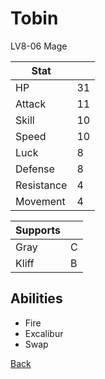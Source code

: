 # Tobin

LV8-06 Mage

| Stat       | <!-- --> |
| ---------- | -------- |
| HP         | 31       |
| Attack     | 11       |
| Skill      | 10       |
| Speed      | 10       |
| Luck       | 8        |
| Defense    | 8        |
| Resistance | 4        |
| Movement   | 4        |

| Supports | <!-- --> |
| -------- | -------- |
| Gray     | C        |
| Kliff    | B        |

## Abilities

- Fire
- Excalibur
- Swap

[Back](../README.md)

